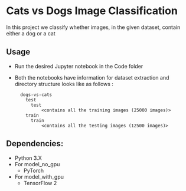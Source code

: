 # Cats vs Dogs Image Classification

In this project we classify whether images, in the given dataset, contain either a dog or a cat

## Usage

- Run the desired Jupyter notebook in the Code folder
- Both the notebooks have information for dataset extraction and directory structure looks like as follows :

        dogs-vs-cats
          test
            test
                <contains all the training images (25000 images)>
          train
            train
                <contains all the testing images (12500 images)>	

## Dependencies:

- Python 3.X
- For model_no_gpu
  - PyTorch
- For model_with_gpu
  - TensorFlow 2

